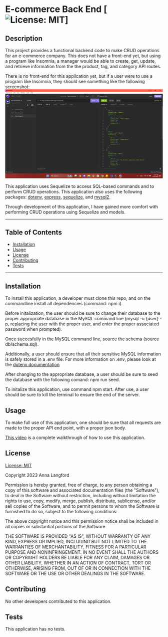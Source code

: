 # E-commerce Back End [![License: MIT](https://img.shields.io/badge/License-MIT-yellow.svg)]

  ## Description

  This project provides a functional backend code to make CRUD operations for an e-commerce company. This does not have a front-end yet, but using a program like Insomnia, a manager would be able to create, get, update, and retrieve information from the the product, tag, and category API routes. 

  There is no front-end for this appilcation yet, but if a user were to use a program like Insomnia, they should see something like the following screenshot: ![Screenshot of Insomnia](./screenshots/insomnia.png)
  
  This application uses Sequelize to access SQL-based commands and to perform CRUD operations. This application also uses the following packages: [dotenv](https://www.npmjs.com/package/dotenv), [express](https://expressjs.com/), [sequelize](https://sequelize.org/), and [mysql2](https://www.npmjs.com/package/mysql2). 

  Through development of this application, I have gained more comfort with performing CRUD operations using Sequelize and models.   

  ---
  ## Table of Contents 

  - [Installation](#instlalation)
  - [Usage](#usage)
  - [License](#license) 
  - [Contributing](#contributing)
  - [Tests](#tests)
  ---

  ## Installation

  To install this application, a developer must clone this repo, and on the commandline install all dependencies (command: npm i). 

  Before initalization, the user should be sure to change their database to the proper appropriate database in the MySQL command line (mysql -u {user} -p, replacing the user with the proper user, and enter the proper associated password when prompted). 
  
  Once succesfully in the MySQL command line, source the schema (source db/schema.sql).

  Additionally, a user should ensure that all their sensitive MySQL information is safely stored in a .env file. For more information on .env, please look at the [dotenv documentation](https://www.npmjs.com/package/dotenv)

  After changing to the appropriate database, a user should be sure to seed the database with the following comand: npm run seed.
  
  To initalize this application, use command npm start. After use, a user should be sure to kill the terminal to ensure the end of the server. 

  ## Usage 

  To make full use of this application, one should be sure that all requests are made to the proper API end point, with a proper json body. 

  [This video](https://www.youtube.com/watch?v=A4VsMdvv1IY) is a complete walkthrough of how to use this application. 

  ## License
  
  [License: MIT](https://opensource.org/licenses/MIT)
  
  Copyright 2023 Anna Langford
  
  Permission is hereby granted, free of charge, to any person obtaining a copy of this software and associated documentation files (the "Software"), to deal in the Software without restriction, including without limitation the rights to use, copy, modify, merge, publish, distribute, sublicense, and/or sell copies of the Software, and to permit persons to whom the Software is furnished to do so, subject to the following conditions:
  
  The above copyright notice and this permission notice shall be included in all copies or substantial portions of the Software.
  
  THE SOFTWARE IS PROVIDED "AS IS", WITHOUT WARRANTY OF ANY KIND, EXPRESS OR IMPLIED, INCLUDING BUT NOT LIMITED TO THE WARRANTIES OF MERCHANTABILITY, FITNESS FOR A PARTICULAR PURPOSE AND NONINFRINGEMENT. IN NO EVENT SHALL THE AUTHORS OR COPYRIGHT HOLDERS BE LIABLE FOR ANY CLAIM, DAMAGES OR OTHER LIABILITY, WHETHER IN AN ACTION OF CONTRACT, TORT OR OTHERWISE, ARISING FROM, OUT OF OR IN CONNECTION WITH THE SOFTWARE OR THE USE OR OTHER DEALINGS IN THE SOFTWARE.

  ## Contributing

  No other developers contributed to this application. 

  ## Tests

  This application has no tests.
